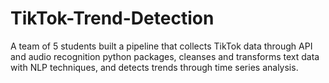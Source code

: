 # TikTok-Trend-Detection
A team of 5 students built a pipeline that collects TikTok data through API and audio recognition python packages, cleanses and transforms text data with NLP techniques, and detects trends through time series analysis.
